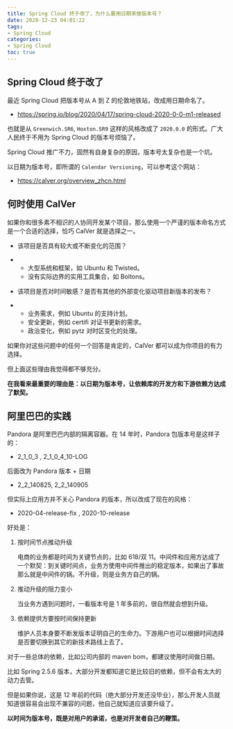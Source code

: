```yaml
---
title: Spring Cloud 终于改了，为什么要用日期来做版本号？
date: 2020-12-23 04:01:22
tags:
- Spring Cloud
categories:
- Spring Cloud
toc: true
---
```


## Spring Cloud 终于改了

最近 Spring Cloud 把版本号从 A 到 Z 的伦敦地铁站，改成用日期命名了。

- https://spring.io/blog/2020/04/17/spring-cloud-2020-0-0-m1-released

也就是从 `Greenwich.SR6`, `Hoxton.SR9` 这样的风格改成了 `2020.0.0` 的形式。广大人民终于不用为 Spring Cloud 的版本号烦恼了。

Spring Cloud 推广不力，固然有自身复杂的原因，版本号太复杂也是一个坑。

以日期为版本号，即所谓的 `Calendar Versioning`，可以参考这个网站：

- https://calver.org/overview_zhcn.html

<!-- more -->

## 何时使用 CalVer

如果你和很多素不相识的人协同开发某个项目，那么使用一个严谨的版本命名方式是一个合适的选择，恰巧 CalVer 就是选择之一。

- 该项目是否具有较大或不断变化的范围？

- - 大型系统和框架，如 Ubuntu 和 Twisted。
  - 没有实际边界的实用工具集合，如 Boltons。

- 该项目是否对时间敏感？是否有其他的外部变化驱动项目新版本的发布？

- - 业务需求，例如 Ubuntu 的支持计划。
  - 安全更新，例如 certifi 对证书更新的需求。
  - 政治变化，例如 pytz 对时区变化的处理。

如果你对这些问题中的任何一个回答是肯定的，CalVer 都可以成为你项目的有力选择。

但上面这些理由我觉得都不够充分。

**在我看来最重要的理由是：以日期为版本号，让依赖库的开发方和下游依赖方达成了默契。**

## 阿里巴巴的实践

Pandora 是阿里巴巴内部的隔离容器。在 14 年时，Pandora 包版本号是这样子的：

- 2_1_0_3 , 2_1_0_4_10-LOG

后面改为 Pandora 版本 + 日期

- 2_2_140825, 2_2_140905

但实际上应用方并不关心 Pandora 的版本，所以改成了现在的风格：

- 2020-04-release-fix , 2020-10-release

好处是：

1. 按时间节点推动升级

   电商的业务都是时间为关键节点的，比如 618/双 11。中间件和应用方达成了一个默契：到关键时间点，业务方使用中间件推出的稳定版本，如果出了事故那么就是中间件的锅。不升级，则是业务方自己的锅。

2. 推动升级的阻力变小

   当业务方遇到问题时，一看版本号是  1 年多前的，很自然就会想到升级。

3. 依赖提供方要按时间保持更新

   维护人员本身要不断发版本证明自己的生命力。下游用户也可以根据时间选择是否要切换到其它的新技术路线上去了。

对于一些总体的依赖，比如公司内部的 maven bom，都建议使用时间做日期。

比如 Spring 2.5.6 版本，大部分开发都知道它是比较旧的依赖，但不会有太大的动力去管。

但是如果你说，这是 12 年前的代码（绝大部分开发还没毕业），那么开发人员就知道很容易会出现不兼容的问题，他自己就知道应该要升级了。

**以时间为版本号，既是对用户的承诺，也是对开发者自己的鞭策。**
